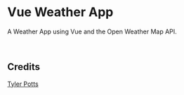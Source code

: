 # Vue Weather App
A Weather App using Vue and the Open Weather Map API.

<br/>

## Credits
[Tyler Potts](https://tylerpotts.co.uk/)

